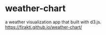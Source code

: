 # weather-chart
a weather visualization app that built with d3.js.
https://firakti.github.io/weather-chart/ 
